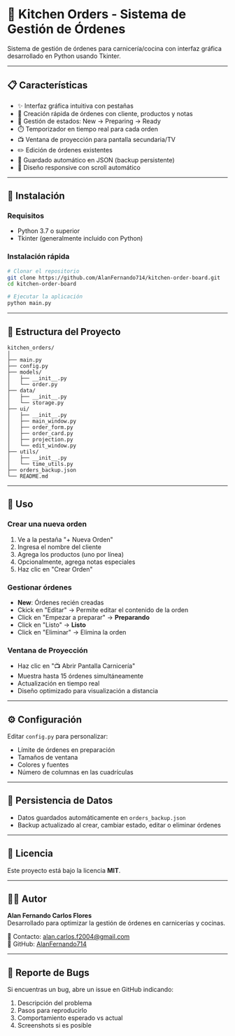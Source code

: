 
# 🍴 Kitchen Orders - Sistema de Gestión de Órdenes

Sistema de gestión de órdenes para carnicería/cocina con interfaz gráfica desarrollado en Python usando Tkinter.

---

## 📋 Características
- ✨ Interfaz gráfica intuitiva con pestañas
- 📝 Creación rápida de órdenes con cliente, productos y notas
- 🔄 Gestión de estados: New → Preparing → Ready
- ⏱️ Temporizador en tiempo real para cada orden
- 📺 Ventana de proyección para pantalla secundaria/TV
- ✏️ Edición de órdenes existentes
- 💾 Guardado automático en JSON (backup persistente)
- 🎨 Diseño responsive con scroll automático

---

## 🚀 Instalación

### Requisitos
- Python 3.7 o superior
- Tkinter (generalmente incluido con Python)

### Instalación rápida
```bash
# Clonar el repositorio
git clone https://github.com/AlanFernando714/kitchen-order-board.git
cd kitchen-order-board

# Ejecutar la aplicación
python main.py
```

---

## 📁 Estructura del Proyecto
```
kitchen_orders/
│
├── main.py
├── config.py
├── models/
│   ├── __init__.py
│   └── order.py
├── data/
│   ├── __init__.py
│   └── storage.py
├── ui/
│   ├── __init__.py
│   ├── main_window.py
│   ├── order_form.py
│   ├── order_card.py
│   ├── projection.py
│   └── edit_window.py
├── utils/
│   ├── __init__.py
│   └── time_utils.py
├── orders_backup.json
└── README.md
```

---

## 🎯 Uso

### Crear una nueva orden
1. Ve a la pestaña "+ Nueva Orden"
2. Ingresa el nombre del cliente
3. Agrega los productos (uno por línea)
4. Opcionalmente, agrega notas especiales
5. Haz clic en "Crear Orden"

### Gestionar órdenes
- **New**: Órdenes recién creadas  
- Ckick en "Editar" → Permite editar el contenido de la orden
- Click en "Empezar a preparar" → **Preparando**  
- Click en "Listo" → **Listo**  
- Click en "Eliminar" → Elimina la orden

### Ventana de Proyección
- Haz clic en "📺 Abrir Pantalla Carnicería"
- Muestra hasta 15 órdenes simultáneamente
- Actualización en tiempo real
- Diseño optimizado para visualización a distancia

---

## ⚙️ Configuración
Editar `config.py` para personalizar:
- Límite de órdenes en preparación
- Tamaños de ventana
- Colores y fuentes
- Número de columnas en las cuadrículas

---

## 💾 Persistencia de Datos
- Datos guardados automáticamente en `orders_backup.json`
- Backup actualizado al crear, cambiar estado, editar o eliminar órdenes

---

## 📝 Licencia
Este proyecto está bajo la licencia **MIT**.

---

## 👨‍💻 Autor
**Alan Fernando Carlos Flores**  
Desarrollado para optimizar la gestión de órdenes en carnicerías y cocinas.

📧 Contacto: alan.carlos.f2004@gmail.com  
🔗 GitHub: [AlanFernando714](https://github.com/AlanFernando714)

---

## 🐛 Reporte de Bugs
Si encuentras un bug, abre un issue en GitHub indicando:
1. Descripción del problema
2. Pasos para reproducirlo
3. Comportamiento esperado vs actual
4. Screenshots si es posible
